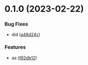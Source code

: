# 0.1.0 (2023-02-22)


### Bug Fixes

* did ([a48d24c](https://github.com/sarafpradumna/releases-test/commit/a48d24cd410add69916fb773cbe850656f09ffd6))


### Features

* aa ([f82db12](https://github.com/sarafpradumna/releases-test/commit/f82db12e633a0eb3c231fd0e0decd4abf363430b))



